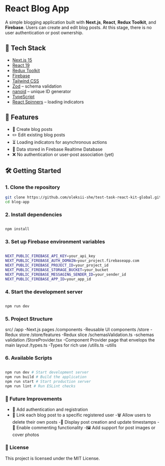 # React Blog App

A simple blogging application built with **Next.js**, **React**, **Redux Toolkit**, and **Firebase**. Users can create and edit blog posts. At this stage, there is no user authentication or post ownership.

## 🧰 Tech Stack

- [Next.js 15](https://nextjs.org/)
- [React 19](https://reactjs.org/)
- [Redux Toolkit](https://redux-toolkit.js.org/)
- [Firebase](https://firebase.google.com/)
- [Tailwind CSS](https://tailwindcss.com/)
- [Zod](https://zod.dev/) – schema validation
- [nanoid](https://github.com/ai/nanoid) – unique ID generator
- [TypeScript](https://www.typescriptlang.org/)
- [React Spinners](https://www.davidhu.io/react-spinners/) – loading indicators

## 🚀 Features

- 📄 Create blog posts
- ✏️ Edit existing blog posts
- ⏳ Loading indicators for asynchronous actions
- 💾 Data stored in Firebase Realtime Database
- ❌ No authentication or user-post association (yet)

## 🛠️ Getting Started

### 1. Clone the repository

```bash
git clone https://github.com/oleksii-she/test-task-react-kit-global.git
cd blog-app
```

### 2. Install dependencies

```bash

npm install
```

### 3. Set up Firebase environment variables

```bash

NEXT_PUBLIC_FIREBASE_API_KEY=your_api_key
NEXT_PUBLIC_FIREBASE_AUTH_DOMAIN=your_project.firebaseapp.com
NEXT_PUBLIC_FIREBASE_PROJECT_ID=your_project_id
NEXT_PUBLIC_FIREBASE_STORAGE_BUCKET=your_bucket
NEXT_PUBLIC_FIREBASE_MESSAGING_SENDER_ID=your_sender_id
NEXT_PUBLIC_FIREBASE_APP_ID=your_app_id
```

### 4. Start the development server

```bash

npm run dev
```

### 5. Project Structure

src/
/app -Next.js pages
/components -Reusable UI components
/store -Redux store
/store/features -Redux slice
/schemasValidation.ts -schemas validation
/StoreProvider.tsx -Component Provider page that envelops the main layout
/types.ts -Types for rich use
/utills.ts -utills

### 6. Available Scripts

```bash

npm run dev # Start development server
npm run build # Build the application
npm run start # Start production server
npm run lint # Run ESLint checks
```

### 📌 Future Improvements

- 🔐 Add authentication and registration
- 👤 Link each blog post to a specific registered user
  -🗑️ Allow users to delete their own posts
  -📅 Display post creation and update timestamps
  -💬 Enable commenting functionality
  -🖼️ Add support for post images or cover photos

### 📄 License

This project is licensed under the MIT License.
